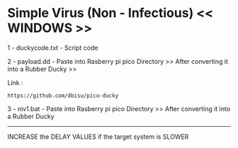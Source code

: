 # Simple Virus (Non - Infectious)  << WINDOWS >>

1 - duckycode.txt - Script code 

2 - payload.dd - Paste into Rasberry pi pico Directory >> After converting it into a Rubber Ducky >> 

Link :

    https://github.com/dbisu/pico-ducky

3 - niv1.bat - Paste into Rasberry pi pico Directory >> After converting it into a Rubber Ducky

********************

INCREASE the DELAY VALUES if the target system is SLOWER
